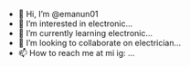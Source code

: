 - 👋 Hi, I’m @emanun01
- 👀 I’m interested in electronic...
- 🌱 I’m currently learning electronic...
- 💞️ I’m looking to collaborate on electrician...
- 📫 How to reach me at mi ig: ...

<!---
emanun01/emanun01 is a ✨ special ✨ repository because its `README.md` (this file) appears on your GitHub profile.
You can click the Preview link to take a look at your changes.
--->
